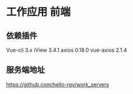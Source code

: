 # 工作应用 前端

## 依赖插件

Vue-cli 3.x
iView 3.4.1
axios 0.18.0
vue-axios 2.1.4

## 服务端地址
https://github.com/hello-rgv/work_servers
